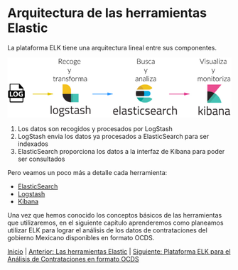 # Arquitectura de las herramientas Elastic

La plataforma ELK tiene una arquitectura lineal entre sus componentes.

![ELK Stack](elk_stack.jpg "ELK Stack")

1. Los datos son recogidos y procesados por LogStash
1. LogStash envia los datos ya procesados a ElasticSearch para ser indexados
1. ElasticSearch proporciona los datos a la interfaz de Kibana para poder ser consultados

Pero veamos un poco más a detalle cada herramienta:

- [ElasticSearch](Seccion2/1_ElasticSearch.md)
- [Logstash](Seccion2/2_Logstash.md)
- [Kibana](Seccion2/3_Kibana.md)

Una vez que hemos conocido los conceptos básicos de las herramientas que utilizaremos, en el siguiente capítulo aprenderemos como planeamos utilizar ELK para lograr el análisis de los datos de contrataciones del gobierno Mexicano disponibles en formato OCDS.


[Inicio](../README.md) | [Anterior: Las herramientas Elastic](Seccion1.md) | [Siguiente: Plataforma ELK para el Análisis de Contrataciones en formato OCDS](Seccion3.md)
